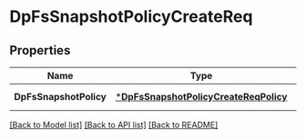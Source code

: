 # DpFsSnapshotPolicyCreateReq

## Properties
Name | Type | Description | Notes
------------ | ------------- | ------------- | -------------
**DpFsSnapshotPolicy** | [***DpFsSnapshotPolicyCreateReqPolicy**](DpFSSnapshotPolicyCreateReq_Policy.md) |  | [default to null]

[[Back to Model list]](../README.md#documentation-for-models) [[Back to API list]](../README.md#documentation-for-api-endpoints) [[Back to README]](../README.md)


